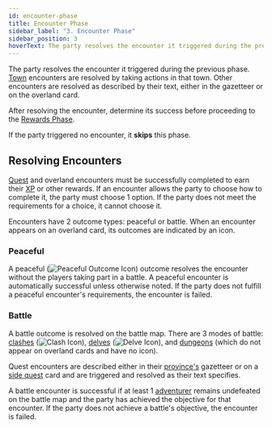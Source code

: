 ```yaml
---
id: encounter-phase
title: Encounter Phase
sidebar_label: "3. Encounter Phase"
sidebar_position: 3
hoverText: The party resolves the encounter it triggered during the previous phase.
---
```


The party resolves the encounter it triggered during the previous phase. [Town](/docs/campaign/day/encounter-phase/town) encounters are resolved by taking actions in that town. Other encounters are resolved as described by their text, either in the gazetteer or on the overland card.

After resolving the encounter, determine its success before proceeding to the [Rewards Phase](/docs/campaign/day/reward-phase).

If the party triggered no encounter, it **skips** this phase.

## Resolving Encounters

[Quest](/docs/campaign/quests/) and overland encounters must be successfully completed to earn their [XP](/docs/glossary/xp) or other rewards. If an encounter allows the party to choose how to complete it, the party must choose 1 option. If the party does not meet the requirements for a choice, it cannot choose it.

Encounters have 2 outcome types: peaceful or battle. When an encounter appears on an overland card, its outcomes are indicated by an icon.

### Peaceful

A peaceful (<img src="/icons/peaceful-outcome.svg" alt="Peaceful Outcome Icon" className="icon-svg" />) outcome resolves the encounter without the players taking part in a battle. A peaceful encounter is automatically successful unless otherwise noted. If the party does not fulfill a peaceful encounter's requirements, the encounter is failed.

### Battle

A battle outcome is resolved on the battle map. There are 3 modes of battle: [clashes](/docs/battles/types/clash) (<img src="/icons/clash.svg" alt="Clash Icon" className="icon-svg" />), [delves](/docs/battles/types/delve/) (<img src="/icons/delve.svg" alt="Delve Icon" className="icon-svg" />), and [dungeons](/docs/battles/types/dungeon) (which do not appear on overland cards and have no icon).

Quest encounters are described either in their [province's](/docs/campaign/provinces/) gazetteer or on a [side quest](/docs/campaign/quests/side-quests) card and are triggered and resolved as their text specifies.

A battle encounter is successful if at least 1 [adventurer](/docs/glossary/adventurer) remains undefeated on the battle map and the party has achieved the objective for that encounter. If the party does not achieve a battle's objective, the encounter is failed.
